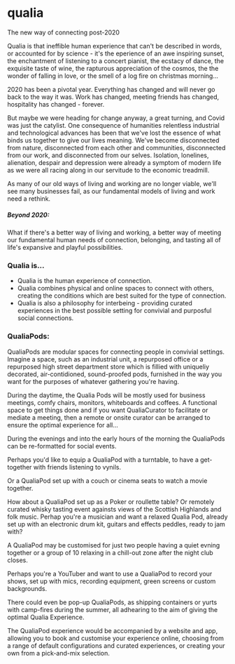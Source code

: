 # qualia
The new way of connecting post-2020

Qualia is that ineffible human experience that can't be described in words, or accounted for by science - it's the eperience of an awe inspiring sunset, the enchantment of listening to a concert pianist, the ecstacy of dance, the exquisite taste of wine, the rapturous appreciation of the cosmos, the the wonder of falling in love, or the smell of a log fire on christmas morning...

2020 has been a pivotal year. Everything has changed and will never go back to the way it was. Work has changed, meeting friends has changed, hospitality has changed - forever. 

But maybe we were heading for change anyway, a great turning, and Covid was just the catylist. One consequence of humanities relentless industrial and technological advances has been that we've lost the essence of what binds us together to give our lives meaning. We've become disconnected from nature, disconnected from each other and communities, disconnected from our work, and disconnected from our selves. Isolation, lonelines, alienation, despair and depression were already a symptom of modern life as we were all racing along in our servitude to the economic treadmill.

As many of our old ways of living and working are no longer viable, we'll see many businesses fail, as our fundamental models of living and work need a rethink.

##### Beyond 2020:
What if there's a better way of living and working, a better way of meeting our fundamental human needs of connection, belonging, and tasting all of life's expansive and playful possibilities.

### Qualia is...
* Qualia is the human experience of connection.
* Qualia combines physical and online spaces to connect with others, creating the conditions which are best suited for the type of connection.
* Qualia is also a philosophy for interbeing - providing curated experiences in the best possible setting for convivial and purposful social connections.

### QualiaPods:
QualiaPods are modular spaces for connecting people in convivial settings.  Imagine a space, such as an industrial unit, a repurposed office or a repurposed high street department store which is fillied with uniqueliy decorated, air-contidioned, sound-proofed pods, furnished in the way you want for the purposes of whatever gathering you're having.

During the daytime, the Qualia Pods will be mostly used for business meetings, comfy chairs, monitors, whiteboards and coffees.  A functional space to get things done and if you want QualiaCurator to facilitate or mediate a meeting, then a remote or onsite curator can be arranged to ensure the optimal experience for all...

During the evenings and into the early hours of the morning the QualiaPods can be re-formatted for social events.

Perhaps you'd like to equip a QualiaPod with a turntable, to have a get-together with friends listening to vynils.

Or a QualiaPod set up with a couch or cinema seats to watch a movie together.

How about a QualiaPod set up as a Poker or roullette table? Or remotely curated whisky tasting event againsts views of the Scottish Highlands and folk music. Perhap you're a musician and want a relaxed Qualia Pod, already set up with an electronic drum kit, guitars and effects peddles, ready to jam with?

A QualiaPod may be customised for just two people having a quiet evning together or a group of 10 relaxing in a chill-out zone after the night club closes.

Perhaps you're a YouTuber and want to use a QualiaPod to record your shows, set up with mics, recording equipment, green screens or custom backgrounds.

There could even be pop-up QualiaPods, as shipping containers or yurts with camp-fires during the summer, all adhearing to the aim of giving the optimal Qualia Experience.

The QualiaPod experience would be accompanied by a website and app, allowing you to book and customise your experience online, choosing from a range of default configurations and curated experiences, or creating your own from a pick-and-mix selection.
